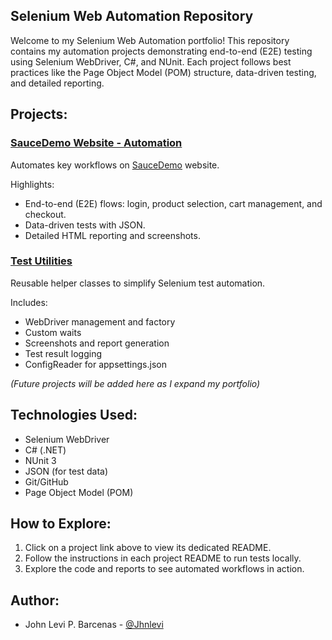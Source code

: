 ## Selenium Web Automation Repository

Welcome to my Selenium Web Automation portfolio! This repository contains my automation projects demonstrating end-to-end (E2E) testing using Selenium WebDriver, C#, and NUnit. Each project follows best practices like the Page Object Model (POM) structure, data-driven testing, and detailed reporting.

## Projects:

### [SauceDemo Website - Automation](SauceDemoTests/README.md)

Automates key workflows on [SauceDemo](https://www.saucedemo.com/v1/) website.

Highlights:

- End-to-end (E2E) flows: login, product selection, cart management, and checkout.
- Data-driven tests with JSON.
- Detailed HTML reporting and screenshots.

### [Test Utilities](TestUtilities/README.md)

Reusable helper classes to simplify Selenium test automation.

Includes:

- WebDriver management and factory
- Custom waits
- Screenshots and report generation
- Test result logging
- ConfigReader for appsettings.json

*(Future projects will be added here as I expand my portfolio)*

## Technologies Used:

- Selenium WebDriver
- C# (.NET)
- NUnit 3
- JSON (for test data)
- Git/GitHub
- Page Object Model (POM)

## How to Explore:

1. Click on a project link above to view its dedicated README.
2. Follow the instructions in each project README to run tests locally.
3. Explore the code and reports to see automated workflows in action.

## Author:

- John Levi P. Barcenas - [@Jhnlevi](https://github.com/Jhnlevi)